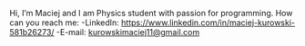  Hi, I’m Maciej and I am Physics student with passion for programming. 
How can you reach me:
-LinkedIn: https://www.linkedin.com/in/maciej-kurowski-581b26273/
-E-mail: kurowskimaciej11@gmail.com

